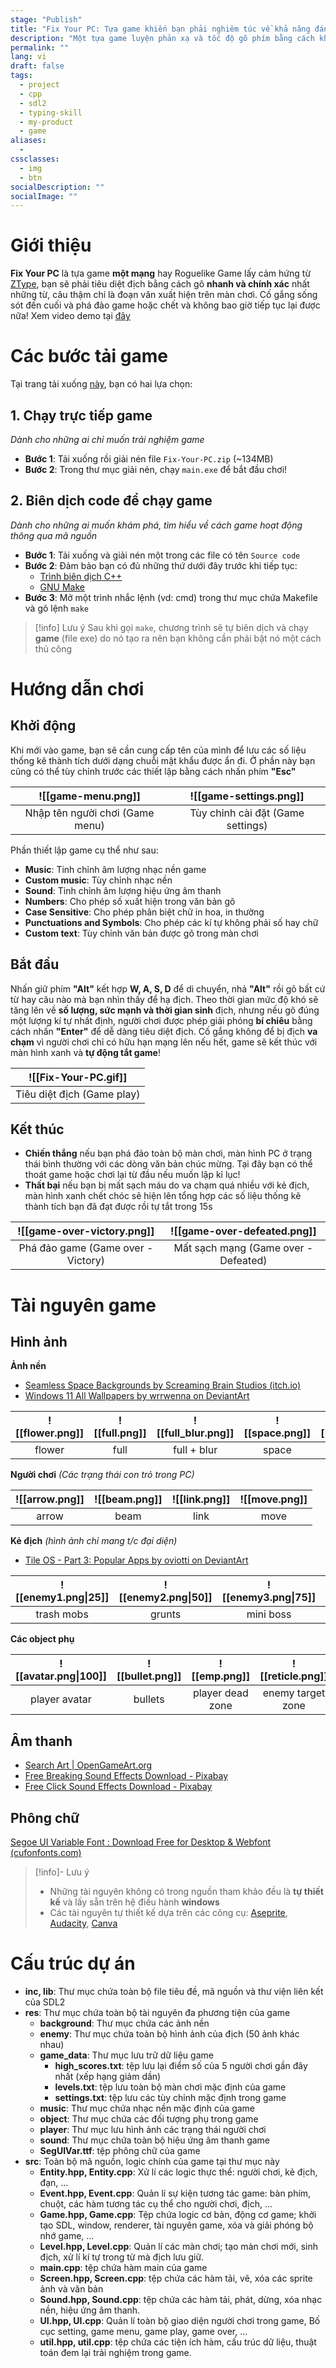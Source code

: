 ```yaml
---
stage: "Publish"
title: "Fix Your PC: Tựa game khiến bạn phải nghiêm túc về khả năng đánh máy"
description: "Một tựa game luyện phản xạ và tốc độ gõ phím bằng cách khiến máy tính của người chơi gặp trục trặc. Chỉ có một cách để cứu lấy chiếc PC, đó là đánh máy! (không phải đánh đập)"
permalink: ""
lang: vi
draft: false
tags: 
  - project
  - cpp
  - sdl2
  - typing-skill
  - my-product
  - game
aliases:
  - 
cssclasses:
  - img
  - btn
socialDescription: ""
socialImage: ""
---
```


# Giới thiệu
**Fix Your PC** là tựa game **một mạng** hay Roguelike Game lấy cảm hứng từ [ZType](https://zty.pe/), bạn sẽ phải tiêu diệt địch bằng cách gõ **nhanh và chính xác** nhất những từ, câu thậm chí là đoạn văn xuất hiện trên màn chơi. Cố gắng sống sót đến cuối và phá đảo game hoặc chết và không bao giờ tiếp tục lại được nữa! Xem video demo tại [đây](https://youtu.be/q5CiqMmyghU?si=B3q46iarJAa-8bw1)

# Các bước tải game
Tại trang tải xuống [này](https://github.com/PhDoanh/fix-your-pc/releases/tag/v0.1.0), bạn có hai lựa chọn:
## 1. Chạy trực tiếp game
*Dành cho những ai chỉ muốn trải nghiệm game*
- **Bước 1**: Tải xuống rồi giải nén file `Fix-Your-PC.zip` (~134MB)
- **Bước 2**: Trong thư mục giải nén, chạy `main.exe` để bắt đầu chơi!

## 2. Biên dịch code để chạy game
*Dành cho những ai muốn khám phá, tìm hiểu về cách game hoạt động thông qua mã nguồn*
- **Bước 1**: Tải xuống và giải nén một trong các file có tên `Source code`
- **Bước 2**: Đảm bảo bạn có đủ những thứ dưới đây trước khi tiếp tục:
	- [Trình biên dịch C++](https://gcc.gnu.org/) 
	- [GNU Make](https://www.gnu.org/software/make/)
- **Bước 3**: Mở một trình nhắc lệnh (vd: cmd) trong thư mục chứa Makefile và gõ lệnh `make`

> [!info] Lưu ý
> Sau khi gọi `make`, chương trình sẽ tự biên dịch và chạy **game** (file exe) do nó tạo ra nên bạn không cần phải bật nó một cách thủ công 

# Hướng dẫn chơi
## Khởi động

Khi mới vào game, bạn sẽ cần cung cấp tên của mình để lưu các số liệu thống kê thành tích dưới dạng chuỗi mật khẩu được ẩn đi. Ở phần này bạn cũng có thể tùy chỉnh trước các thiết lập bằng cách nhấn phím **"Esc"**

|       ![[game-menu.png]]        |      ![[game-settings.png]]       | 
|:-------------------------------:|:---------------------------------:|
| Nhập tên người chơi (Game menu) | Tùy chỉnh cài đặt (Game settings) |

Phần thiết lập game cụ thể như sau:          
- **Music**: Tinh chỉnh âm lượng nhạc nền game
- **Custom music**: Tùy chỉnh nhạc nền
- **Sound**: Tinh chỉnh âm lượng hiệu ứng âm thanh
- **Numbers**: Cho phép số xuất hiện trong văn bản gõ
- **Case Sensitive**: Cho phép phân biệt chữ in hoa, in thường
- **Punctuations and Symbols**: Cho phép các kí tự không phải số hay chữ
- **Custom text**: Tùy chỉnh văn bản được gõ trong màn chơi

## Bắt đầu

Nhấn giữ phím **"Alt"** kết hợp **W, A, S, D** để di chuyển, nhả **"Alt"** rồi gõ bất cứ từ hay câu nào mà bạn nhìn thấy để hạ địch. Theo thời gian mức độ khó sẽ tăng lên về **số lượng, sức mạnh và thời gian sinh** địch, nhưng nếu gõ đúng một lượng kí tự nhất định, người chơi được phép giải phóng **bí chiêu** bằng cách nhấn **"Enter"** để dễ dàng tiêu diệt địch. Cố gắng không để bị địch **va chạm** vì người chơi chỉ có hữu hạn mạng lên nếu hết, game sẽ kết thúc với màn hình xanh và **tự động tắt game**!

|    ![[Fix-Your-PC.gif]]    |
|:--------------------------:|
| Tiêu diệt địch (Game play) |

## Kết thúc
- **Chiến thắng** nếu bạn phá đảo toàn bộ màn chơi, màn hình PC ở trạng thái bình thường với các dòng văn bản chúc mừng. Tại đây bạn có thể thoát game hoặc chơi lại từ đầu nếu muốn lập kỉ lục!
- **Thất bại** nếu bạn bị mất sạch máu do va chạm quá nhiều với kẻ địch, màn hình xanh chết chóc sẽ hiện lên tổng hợp các số liệu thống kê thành tích bạn đã đạt được rồi tự tắt trong 15s

|     ![[game-over-victory.png]]     |     ![[game-over-defeated.png]]      | 
|:----------------------------------:|:------------------------------------:|
| Phá đảo game (Game over - Victory) | Mất sạch mạng (Game over - Defeated) |

# Tài nguyên game
## Hình ảnh
**Ảnh nền**
- [Seamless Space Backgrounds by Screaming Brain Studios (itch.io)](https://screamingbrainstudios.itch.io/seamless-space-backgrounds)
- [Windows 11 All Wallpapers by wrrwenna on DeviantArt](https://www.deviantart.com/wrrwenna/art/Windows-11-All-Wallpapers-885172912)

| ![[flower.png]] | ![[full.png]] | ![[full_blur.png]] | ![[space.png]] | ![[stars.png]] |
|:---------------:|:-------------:|:------------------:|:--------------:|:--------------:|
|     flower      |     full      |    full + blur     |     space      |     stars      |

**Người chơi** *(Các trạng thái con trỏ trong PC)*

| ![[arrow.png]] | ![[beam.png]] | ![[link.png]] | ![[move.png]] | 
|:--------------:|:-------------:|:-------------:|:-------------:|
|     arrow      |     beam      |     link      |     move      |

**Kẻ địch** *(hình ảnh chỉ mang t/c đại diện)*
- [Tile OS - Part 3: Popular Apps by oviotti on DeviantArt](https://www.deviantart.com/oviotti/art/Tile-OS-Part-3-Popular-Apps-792018928)

| ![[enemy1.png\|25]] | ![[enemy2.png\|50]] | ![[enemy3.png\|75]] | ![[enemy4.png\|100]] | ![[enemy5.png\|125]] | 
|:-------------------:|:-------------------:|:-------------------:|:--------------------:|:--------------------:|
|     trash mobs      |       grunts        |      mini boss      |         boss         |      final boss      |

**Các object phụ**

| ![[avatar.png\|100]] | ![[bullet.png]] |   ![[emp.png]]   | ![[reticle.png]]  |      ![[smile.png]]      |
|:------------------------:|:---------------:|:----------------:|:-----------------:|:------------------------:|
|      player avatar       |     bullets     | player dead zone | enemy target zone | smile (dead blue screen) |

## Âm thanh 
- [Search Art | OpenGameArt.org](https://opengameart.org/art-search-advanced?keys=&field_art_type_tid%5B%5D=9&sort_by=count&sort_order=DESC)
- [Free Breaking Sound Effects Download - Pixabay](https://pixabay.com/sound-effects/search/breaking/)
- [Free Click Sound Effects Download - Pixabay](https://pixabay.com/sound-effects/search/click/)

## Phông chữ
[Segoe UI Variable Font : Download Free for Desktop & Webfont (cufonfonts.com)](https://www.cufonfonts.com/font/segoe-ui-variable)

> [!info]- Lưu ý
> - Những tài nguyên không có trong nguồn tham khảo đều là **tự thiết kế** và lấy sẵn trên hệ điều hành **windows**
> - Các tài nguyên tự thiết kế dựa trên các công cụ: [Aseprite](https://www.aseprite.org/), [Audacity](https://www.audacityteam.org/), [Canva](https://www.canva.com/)

# Cấu trúc dự án
- **inc, lib**: Thư mục chứa toàn bộ file tiêu đề, mã nguồn và thư viện liên kết của SDL2
- **res**: Thư mục chứa toàn bộ tài nguyên đa phương tiện của game
	- **background**: Thư mục chứa các ảnh nền
	- **enemy**: Thư mục chứa toàn bộ hình ảnh của địch (50 ảnh khác nhau)
	- **game_data**: Thư mục lưu trữ dữ liệu game
		- **high_scores.txt**: tệp lưu lại điểm số của 5 người chơi gần đây nhất (xếp hạng giảm dần)
		- **levels.txt**: tệp lưu toàn bộ màn chơi mặc định của game
		- **settings.txt**: tệp lưu các tùy chỉnh mặc định trong game
	- **music**: Thư mục chứa nhạc nền mặc định của game
	- **object**: Thư mục chứa các đối tượng phụ trong game
	- **player**: Thư mục lưu hình ảnh các trạng thái người chơi
	- **sound**: Thư mục chứa toàn bộ hiệu ứng âm thanh game
	- **SegUIVar.ttf**: tệp phông chữ của game
- **src**: Toàn bộ mã nguồn, logic chính của game tại thư mục này
	- **Entity.hpp, Entity.cpp**: Xử lí các logic thực thể: người chơi, kẻ địch, đạn, ...
	- **Event.hpp, Event.cpp**: Quản lí sự kiện tương tác game: bàn phím, chuột, các hàm tương tác cụ thể cho người chơi, địch, ...
	- **Game.hpp, Game.cpp**: Tệp chứa logic cơ bản, động cơ game; khởi tạo SDL, window, renderer, tài nguyên game, xóa và giải phóng bộ nhớ game, ... 
	- **Level.hpp, Level.cpp**: Quản lí các màn chơi; tạo màn chơi mới, sinh địch, xử lí kí tự trong từ mà địch lưu giữ.
	- **main.cpp**: tệp chứa hàm main của game
	- **Screen.hpp, Screen.cpp**: tệp chứa các hàm tải, vẽ, xóa các sprite ảnh và văn bản
	- **Sound.hpp, Sound.cpp**: tệp chứa các hàm tải, phát, dừng, xóa nhạc nền, hiệu ứng âm thanh.
	- **UI.hpp, UI.cpp**: Quản lí toàn bộ giao diện người chơi trong game, Bố cục setting, game menu, game play, game over, ...
	- **util.hpp, util.cpp**: tệp chứa các tiện ích hàm, cấu trúc dữ liệu, thuật toán đem lại trải nghiệm trong game. 


